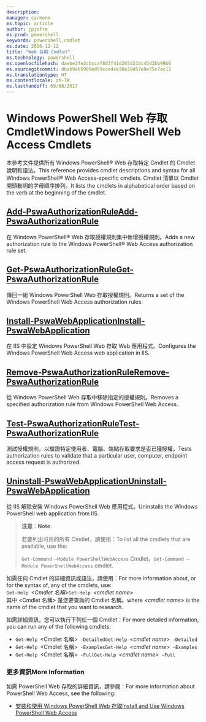 ```yaml
---
description: 
manager: carmonm
ms.topic: article
author: jpjofre
ms.prod: powershell
keywords: powershell,cmdlet
ms.date: 2016-12-12
title: "Web 存取 Cmdlet"
ms.technology: powershell
ms.openlocfilehash: daebe2fe2cbccaf8d3f41d265d23dc45d3bb99b6
ms.sourcegitcommit: d6ab9ab5909ed59cce4ce30e29457e0e75c7ac12
ms.translationtype: HT
ms.contentlocale: zh-TW
ms.lasthandoff: 09/08/2017
---
```

# <a name="windows-powershell-web-access-cmdlets"></a><span data-ttu-id="e9d15-103">Windows PowerShell Web 存取 Cmdlet</span><span class="sxs-lookup"><span data-stu-id="e9d15-103">Windows PowerShell Web Access Cmdlets</span></span>

<span data-ttu-id="e9d15-104">本參考文件提供所有 Windows PowerShell® Web 存取特定 Cmdlet 的 Cmdlet 說明和語法。</span><span class="sxs-lookup"><span data-stu-id="e9d15-104">This reference provides cmdlet descriptions and syntax for all Windows PowerShell® Web Access-specific cmdlets.</span></span> <span data-ttu-id="e9d15-105">Cmdlet 清單以 Cmdlet 開頭動詞的字母順序排列。</span><span class="sxs-lookup"><span data-stu-id="e9d15-105">It lists the cmdlets in alphabetical order based on the verb at the beginning of the cmdlet.</span></span>

## <a name="add-pswaauthorizationruleadd-pswaauthorizationrulemd"></a>[<span data-ttu-id="e9d15-106">Add-PswaAuthorizationRule</span><span class="sxs-lookup"><span data-stu-id="e9d15-106">Add-PswaAuthorizationRule</span></span>](add-pswaauthorizationrule.md)

<span data-ttu-id="e9d15-107">在 Windows PowerShell® Web 存取授權規則集中新增授權規則。</span><span class="sxs-lookup"><span data-stu-id="e9d15-107">Adds a new authorization rule to the Windows PowerShell® Web Access authorization rule set.</span></span>

## <a name="get-pswaauthorizationruleget-pswaauthorizationrulemd"></a>[<span data-ttu-id="e9d15-108">Get-PswaAuthorizationRule</span><span class="sxs-lookup"><span data-stu-id="e9d15-108">Get-PswaAuthorizationRule</span></span>](get-pswaauthorizationrule.md)

<span data-ttu-id="e9d15-109">傳回一組 Windows PowerShell Web 存取授權規則。</span><span class="sxs-lookup"><span data-stu-id="e9d15-109">Returns a set of the Windows PowerShell Web Access authorization rules.</span></span>

## <a name="install-pswawebapplicationinstall-pswawebapplicationmd"></a>[<span data-ttu-id="e9d15-110">Install-PswaWebApplication</span><span class="sxs-lookup"><span data-stu-id="e9d15-110">Install-PswaWebApplication</span></span>](install-pswawebapplication.md)

<span data-ttu-id="e9d15-111">在 IIS 中設定 Windows PowerShell Web 存取 Web 應用程式。</span><span class="sxs-lookup"><span data-stu-id="e9d15-111">Configures the Windows PowerShell Web Access web application in IIS.</span></span>

## <a name="remove-pswaauthorizationruleremove-pswaauthorizationrulemd"></a>[<span data-ttu-id="e9d15-112">Remove-PswaAuthorizationRule</span><span class="sxs-lookup"><span data-stu-id="e9d15-112">Remove-PswaAuthorizationRule</span></span>](remove-pswaauthorizationrule.md)

<span data-ttu-id="e9d15-113">從 Windows PowerShell Web 存取中移除指定的授權規則。</span><span class="sxs-lookup"><span data-stu-id="e9d15-113">Removes a specified authorization rule from Windows PowerShell Web Access.</span></span>

## <a name="test-pswaauthorizationruletest-pswaauthorizationrulemd"></a>[<span data-ttu-id="e9d15-114">Test-PswaAuthorizationRule</span><span class="sxs-lookup"><span data-stu-id="e9d15-114">Test-PswaAuthorizationRule</span></span>](test-pswaauthorizationrule.md)

<span data-ttu-id="e9d15-115">測試授權規則，以驗證特定使用者、電腦、端點存取要求是否已獲授權。</span><span class="sxs-lookup"><span data-stu-id="e9d15-115">Tests authorization rules to validate that a particular user, computer, endpoint access request is authorized.</span></span>

## <a name="uninstall-pswawebapplicationuninstall-pswawebapplicationmd"></a>[<span data-ttu-id="e9d15-116">Uninstall-PswaWebApplication</span><span class="sxs-lookup"><span data-stu-id="e9d15-116">Uninstall-PswaWebApplication</span></span>](uninstall-pswawebapplication.md)

<span data-ttu-id="e9d15-117">從 IIS 解除安裝 Windows PowerShell Web 應用程式。</span><span class="sxs-lookup"><span data-stu-id="e9d15-117">Uninstalls the Windows PowerShell web application from IIS.</span></span>

><span data-ttu-id="e9d15-118">**注意**：</span><span class="sxs-lookup"><span data-stu-id="e9d15-118">**Note**:</span></span>
>
><span data-ttu-id="e9d15-119">若要列出可用的所有 Cmdlet，請使用：</span><span class="sxs-lookup"><span data-stu-id="e9d15-119">To list all the cmdlets that are available, use the:</span></span>
>
> <span data-ttu-id="e9d15-120">`Get-Command –Module PowerShellWebAccess` Cmdlet。</span><span class="sxs-lookup"><span data-stu-id="e9d15-120">`Get-Command –Module PowerShellWebAccess` cmdlet.</span></span>

<span data-ttu-id="e9d15-121">如需任何 Cmdlet 的詳細資訊或語法，請使用：</span><span class="sxs-lookup"><span data-stu-id="e9d15-121">For more information about, or for the syntax of, any of the cmdlets, use:</span></span>  
<span data-ttu-id="e9d15-122">`Get-Help `*&lt;Cmdlet 名稱&gt;*</span><span class="sxs-lookup"><span data-stu-id="e9d15-122">`Get-Help `*&lt;cmdlet name&gt;*</span></span>  
<span data-ttu-id="e9d15-123">其中 &lt;Cmdlet 名稱&gt; 是您要查詢的 Cmdlet 名稱。</span><span class="sxs-lookup"><span data-stu-id="e9d15-123">where *&lt;cmdlet name&gt;* is the name of the cmdlet that you want to research.</span></span>

<span data-ttu-id="e9d15-124">如需詳細資訊，您可以執行下列任一個 Cmdlet：</span><span class="sxs-lookup"><span data-stu-id="e9d15-124">For more detailed information, you can run any of the following cmdlets:</span></span>

- <span data-ttu-id="e9d15-125">`Get-Help `&lt;Cmdlet 名稱&gt;` -Detailed`</span><span class="sxs-lookup"><span data-stu-id="e9d15-125">`Get-Help `*&lt;cmdlet name&gt;*` -Detailed`</span></span>
- <span data-ttu-id="e9d15-126">`Get-Help `&lt;Cmdlet 名稱&gt;` -Examples`</span><span class="sxs-lookup"><span data-stu-id="e9d15-126">`Get-Help `*&lt;cmdlet name&gt;*` -Examples`</span></span>
- <span data-ttu-id="e9d15-127">`Get-Help `&lt;Cmdlet 名稱&gt;` -Full`</span><span class="sxs-lookup"><span data-stu-id="e9d15-127">`Get-Help `*&lt;cmdlet name&gt;*` -Full`</span></span>

### <a name="more-information"></a><span data-ttu-id="e9d15-128">更多資訊</span><span class="sxs-lookup"><span data-stu-id="e9d15-128">More Information</span></span>

<span data-ttu-id="e9d15-129">如需 PowerShell Web 存取的詳細資訊，請參閱：</span><span class="sxs-lookup"><span data-stu-id="e9d15-129">For more information about PowerShell Web Access, see the following:</span></span>

- [<span data-ttu-id="e9d15-130">安裝和使用 Windows PowerShell Web 存取</span><span class="sxs-lookup"><span data-stu-id="e9d15-130">Install and Use Windows PowerShell Web Access</span></span>](../install-and-use-windows-powershell-web-access.md)

